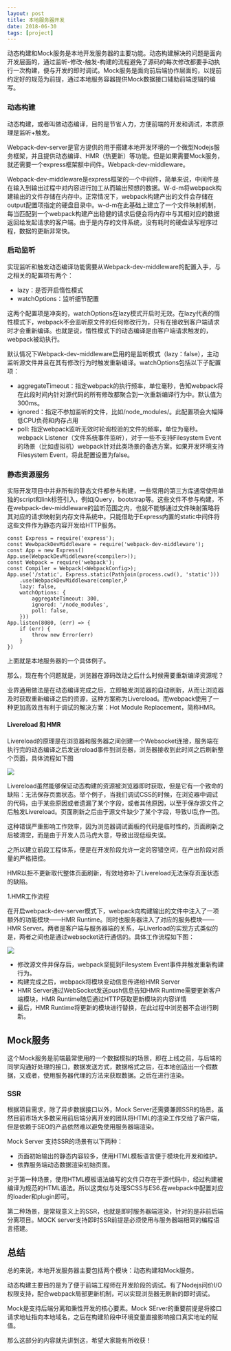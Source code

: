 ```yaml
---
layout: post
title: 本地服务器开发
date: 2018-06-30
tags: [project]
---
```


动态构建和Mock服务是本地开发服务器的主要功能。动态构建解决的问题是面向开发层面的，通过监听-修改-触发-构建的流程避免了源码的每次修改都要手动执行一次构建，便与开发的即时调试。Mock服务是面向前后端协作层面的，以提前约定好的规范为前提，通过本地服务容器提供Mock数据接口辅助前端逻辑的编写。

### 动态构建

动态构建，或者叫做动态编译，目的是节省人力，方便前端的开发和调试，本质原理是监听+触发。

Webpack-dev-server是官方提供的用于搭建本地开发环境的一个微型Nodejs服务框架，并且提供动态编译、HMR（热更新）等功能。但是如果需要Mock服务，就还需要一个express框架额中间件。Webpack-dev-middleware。

Webpack-dev-middleware是express框架的一个中间件，简单来说，中间件是在输入到输出过程中对内容进行加工从而输出预想的数据。W-d-m将webpack构建输出的文件存储在内存中。正常情况下，webpack构建产出的文件会存储在output配置项指定的硬盘目录中。w-d-m在此基础上建立了一个文件映射机制，每当匹配到一个webpack构建产出稳健的请求后便会将内存中与其相对应的数据返回给发起请求的客户端。由于是内存的文件系统，没有耗时的硬盘读写程序过程，数据的更新非常快。

### 启动监听

实现监听和触发动态编译功能需要从Webpack-dev-middleware的配置入手，与之相关的配置项有两个：

- lazy：是否开启惰性模式
- watchOptions：监听细节配置

这两个配置项是冲突的，watchOptions在lazy模式开启时无效。在lazy代表的惰性模式下，webpack不会监听原文件的任何修改行为，只有在接收到客户端请求时才会重新编译。也就是说，惰性模式下的动态编译是由客户端请求触发的，webpack被动执行。

默认情况下Webpack-dev-middleware启用的是监听模式（lazy：false），主动监听源文件并且在其有修改行为时触发重新编译。watchOptions包括以下子配置项：

- aggregateTimeout：指定webpack的执行频率，单位毫秒，告知webpack将在此段时间内针对源代码的所有修改都聚合到一次重新编译行为中。默认值为300ms。
- ignored：指定不参加监听的文件，比如/node_modules/。此配置项会大幅降低CPU负荷和内存占用
- poll: 指定webpack监听无效时轮询校验的文件的频率，单位为毫秒。webpack Listener（文件系统事件监听），对于一些不支持Filesystem Event的场景（比如虚拟机）webpack针对此类场景的备选方案。如果开发环境支持Filesystem Event，将此配置设置为false。

### 静态资源服务
        
实际开发项目中并非所有的静态文件都参与构建，一些常用的第三方库通常使用单独的script和link标签引入，例如jQuery，bootstrap等。这些文件不参与构建，不在webpack-dev-middleware的监听范围之内，也就不能够通过文件映射策略将其对应的请求映射到内存文件系统中。只能借助于Express内置的static中间件将这些文件作为静态内容开发给HTTP服务。

    const Express = require('express');
    const WewbpackDevMiddleware = require('webpack-dev-middleware');
    const App = new Express()
    App.use(WebpackDevMiddleware(<compiler>));
    const Webpack = require('webpack');
    const Compiler = Webpack(<WebpackConfig>);
    App.use('/static', Express.static(Pathjoin(process.cwd(), 'static')))
        .use(WebpackDevMiddleware(compler,P
        lazy: false,
        watchOptions: {
            aggregateTimeout: 300,
            ignored: '/node_modules',
            poll: false,
        }))
    App.listen(8080, (err) => {
        if (err) {
            throw new Error(err)
        }
    })

上面就是本地服务器的一个具体例子。

那么，现在有个问题就是，浏览器在源码改动之后什么时候需要重新编译资源呢？

业界通用做法是在动态编译完成之后，立即触发浏览器的自动刷新，从而让浏览器及时获取重新编译之后的资源，这种方案称为Livereload。而webpack使用了一种更加高效且有利于调试的解决方案：Hot Module Replacement，简称HMR。

#### Livereload 和 HMR

Livereload的原理是在浏览器和服务器之间创建一个Websocket连接，服务端在执行完的动态编译之后发送reload事件到浏览器，浏览器接收到此时间之后刷新整个页面，具体流程如下图

<img src="http://ovk2ylefr.bkt.clouddn.com/prgress.png">

Livereload虽然能够保证动态构建的资源被浏览器即时获取，但是它有一个致命的缺陷：无法保存页面状态。举个例子，当我们调试CSS的时候，在浏览器中调试的代码，由于某些原因或者遗漏了某个字段，或者其他原因，以至于保存源文件之后触发Livereload。页面刷新之后由于源文件缺少了某个字段，导致UI乱作一团。

这种错误严重影响工作效率，因为浏览器调试面板的代码是临时性的，页面刷新之后被清空，而是由于开发人员马虎大意，导致出现低级失误。

之所以建立前段工程体系，便是在开发阶段允许一定的容错空间，在产出阶段对质量的严格把控。

HMR以拒不更新取代整体页面刷新，有效地弥补了Livereload无法保存页面状态的缺陷。

1.HMR工作流程

在开启webpack-dev-server模式下，webpack向构建输出的文件中注入了一项额外的功能模块——HMR Runtime。同时也服务器注入了对应的服务模块——HMR Server。两者是客户端与服务器端的关系，与Liverload的实现方式类似的是，两者之间也是通过websocket进行通信的。具体工作流程如下图：

<img src="http://ovk2ylefr.bkt.clouddn.com/progress.png">

- 修改源文件并保存后，webpack坚挺到Filesystem Event事件并触发重新构建行为。
- 构建完成之后，webpack将模块变动信息传递给HMR Server
- HMR Server通过WebSocket发送push信息告知HMR Runtime需要更新客户端模块，HMR Runtime随后通过HTTP获取更新模块的内容详情
- 最后，HMR Runtime将更新的模块进行替换，在此过程中浏览器不会进行刷新。

## Mock服务

这个Mock服务是前端最常使用的一个数据模拟的场景，即在上线之前，与后端的同学沟通好处理的接口，数据发送方式，数据格式之后，在本地创造出一个假数据，又或者，使用服务器代理的方法来获取数据。之后在进行渲染。

### SSR

根据项目需求，除了异步数据接口以外，Mock Server还需要兼顾SSR的场景。虽然目前市场大多数采用前后端分离开发的团队将HTML的渲染工作交给了客户端，但是依赖于SEO的产品依然难以避免使用服务器端渲染。

Mock Server 支持SSR的场景有以下两种：

- 页面初始输出的静态内容较多，使用HTML模板语言便于模块化开发和维护。
- 依靠服务端动态数据渲染初始页面。

对于第一种场景，使用HTML模板语法编写的文件只存在于源代码中，经过构建被编译为规范的HTML语法。所以这类似与处理SCSS与ES6.在webpack中配置对应的loader和plugin即可。

第二种场景，是常规意义上的SSR，也就是即时服务器端渲染，针对的是非前后端分离项目。MOCK server支持即时SSR前提是必须使用与服务器端相同的编程语言搭建。

## 总结

总的来说，本地开发服务器主要包括两个模块：动态构建和Mock服务。

动态构建主要目的是为了便于前端工程师在开发阶段的调试。有了Nodejs问价I/O权限支持，配合webpack局部更新机制，可以实现浏览器无刷新的即时调试。

Mock是支持后端分离和秉性开发的核心要素。Mock SErver的重要前提是将接口请求地址指向本地域名，之后在构建阶段中环境变量直接影响接口真实地址的赋值。

那么这部分的内容就先讲到这，希望大家能有所收获！